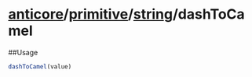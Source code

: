 # [anticore](../../../../../#reference)/[primitive](../../#reference)/[string](../#reference)/<a name="reference">dashToCamel</a>

##Usage

```js
dashToCamel(value)
```
